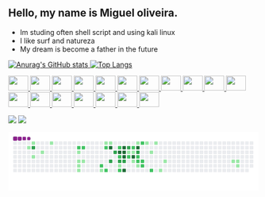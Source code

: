## Hello, my name is Miguel oliveira. 
-   Im studing often shell script and using kali linux
-   I like surf and natureza
-   My dream is become a father in the future

<a href="https://github.com/anuraghazra/github-readme-stats">
  
![Anurag's GitHub stats](https://github-readme-stats.vercel.app/api?username=yamotoz&show_icons=true&theme=radical) ![Top Langs](https://github-readme-stats.vercel.app/api/top-langs/?username=yamotoz&layout=compact&theme=radical)


<div>
<img src="https://cdn.jsdelivr.net/gh/devicons/devicon@latest/icons/bash/bash-original.svg" height=30 width=40 />
<img src="https://cdn.jsdelivr.net/gh/devicons/devicon@latest/icons/python/python-original.svg" height=30 width=40 />
<img src="https://cdn.jsdelivr.net/gh/devicons/devicon@latest/icons/vscode/vscode-original.svg" height=30 width=40 />
<img src="https://cdn.jsdelivr.net/gh/devicons/devicon@latest/icons/linux/linux-original.svg"  height=30 width=40 />
<img src="https://cdn.jsdelivr.net/gh/devicons/devicon@latest/icons/debian/debian-original.svg" height=30 width=40 />
<img src="https://cdn.jsdelivr.net/gh/devicons/devicon@latest/icons/css3/css3-original.svg" height=30 width=40 />
<img src="https://cdn.jsdelivr.net/gh/devicons/devicon@latest/icons/html5/html5-original.svg"  height=30 width=40 />
<img src="https://cdn.jsdelivr.net/gh/devicons/devicon@latest/icons/git/git-original.svg" height=30 width=40 />
<img src="https://cdn.jsdelivr.net/gh/devicons/devicon@latest/icons/github/github-original-wordmark.svg"  height=30 width=40 />
<img src="https://cdn.jsdelivr.net/gh/devicons/devicon@latest/icons/mysql/mysql-original.svg" height=30 width=40 />
<img src="https://cdn.jsdelivr.net/gh/devicons/devicon@latest/icons/cplusplus/cplusplus-original.svg"  height=30 width=40 />
<img src="https://cdn.jsdelivr.net/gh/devicons/devicon@latest/icons/firefox/firefox-original.svg" height=30 width=40 />
<img src="https://cdn.jsdelivr.net/gh/devicons/devicon@latest/icons/linkedin/linkedin-plain.svg" height=30 width=40 />
<img src="https://cdn.jsdelivr.net/gh/devicons/devicon@latest/icons/notion/notion-original.svg"  height=30 width=40 />
<img src="https://cdn.jsdelivr.net/gh/devicons/devicon@latest/icons/pycharm/pycharm-original.svg" height=30 width=40 />
<img src="https://cdn.jsdelivr.net/gh/devicons/devicon@latest/icons/redhat/redhat-original-wordmark.svg"  height=30 width=40 />
<img src="https://cdn.jsdelivr.net/gh/devicons/devicon@latest/icons/redhat/redhat-plain-wordmark.svg"  height=30 width=40 />
<img src="https://cdn.jsdelivr.net/gh/devicons/devicon@latest/icons/windows11/windows11-original-wordmark.svg" height=30 width=40 />
          
          
          
          
                   

</div>

<div>
 
  <a href="https://br.linkedin.com/in/miguel-oliveira-5a9a6b264" target="_blank"><img src="https://img.shields.io/badge/LinkedIn-0077B5?style=for-the-badge&logo=linkedin&logoColor=white"></a>
  <a href="https://www.instagram.com/miguel_yamoto/?next=%2F" target="_blank"> <img src="https://img.shields.io/badge/Instagram-E4405F?style=for-the-badge&logo=instagram&logoColor=white">  </a>
</div>



 ![snake gif](https://github.com/yamotoz/yamotoz/blob/output/github-contribution-grid-snake.gif)





          

          
          

          
          
          
          


          
